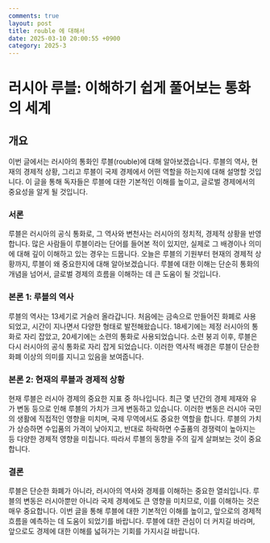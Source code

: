 ```yaml
---
comments: true
layout: post
title: rouble 에 대해서
date: 2025-03-10 20:00:55 +0900
category: 2025-3
---
```


# 러시아 루블: 이해하기 쉽게 풀어보는 통화의 세계

## 개요
이번 글에서는 러시아의 통화인 루블(rouble)에 대해 알아보겠습니다. 루블의 역사, 현재의 경제적 상황, 그리고 루블이 국제 경제에서 어떤 역할을 하는지에 대해 설명할 것입니다. 이 글을 통해 독자들은 루블에 대한 기본적인 이해를 높이고, 글로벌 경제에서의 중요성을 알게 될 것입니다.

### 서론
루블은 러시아의 공식 통화로, 그 역사와 변천사는 러시아의 정치적, 경제적 상황을 반영합니다. 많은 사람들이 루블이라는 단어를 들어본 적이 있지만, 실제로 그 배경이나 의미에 대해 깊이 이해하고 있는 경우는 드뭅니다. 오늘은 루블의 기원부터 현재의 경제적 상황까지, 루블이 왜 중요한지에 대해 알아보겠습니다. 루블에 대한 이해는 단순히 통화의 개념을 넘어서, 글로벌 경제의 흐름을 이해하는 데 큰 도움이 될 것입니다.

### 본론 1: 루블의 역사
루블의 역사는 13세기로 거슬러 올라갑니다. 처음에는 금속으로 만들어진 화폐로 사용되었고, 시간이 지나면서 다양한 형태로 발전해왔습니다. 18세기에는 제정 러시아의 통화로 자리 잡았고, 20세기에는 소련의 통화로 사용되었습니다. 소련 붕괴 이후, 루블은 다시 러시아의 공식 통화로 자리 잡게 되었습니다. 이러한 역사적 배경은 루블이 단순한 화폐 이상의 의미를 지니고 있음을 보여줍니다.

### 본론 2: 현재의 루블과 경제적 상황
현재 루블은 러시아 경제의 중요한 지표 중 하나입니다. 최근 몇 년간의 경제 제재와 유가 변동 등으로 인해 루블의 가치가 크게 변동하고 있습니다. 이러한 변동은 러시아 국민의 생활에 직접적인 영향을 미치며, 국제 무역에서도 중요한 역할을 합니다. 루블의 가치가 상승하면 수입품의 가격이 낮아지고, 반대로 하락하면 수출품의 경쟁력이 높아지는 등 다양한 경제적 영향을 미칩니다. 따라서 루블의 동향을 주의 깊게 살펴보는 것이 중요합니다.

### 결론
루블은 단순한 화폐가 아니라, 러시아의 역사와 경제를 이해하는 중요한 열쇠입니다. 루블의 변동은 러시아뿐만 아니라 국제 경제에도 큰 영향을 미치므로, 이를 이해하는 것은 매우 중요합니다. 이번 글을 통해 루블에 대한 기본적인 이해를 높이고, 앞으로의 경제적 흐름을 예측하는 데 도움이 되었기를 바랍니다. 루블에 대한 관심이 더 커지길 바라며, 앞으로도 경제에 대한 이해를 넓혀가는 기회를 가지시길 바랍니다.